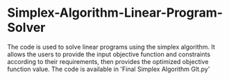 # Simplex-Algorithm-Linear-Program-Solver
The code is used to solve linear programs using the simplex algorithm. It allows the users to provide the input objective function and constraints according to their requirements, then provides the optimized objective function value.
The code is available in 'Final Simplex Algorithm Glt.py'
